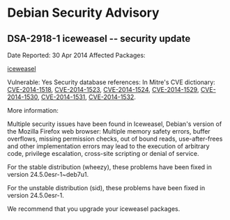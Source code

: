 
Debian Security Advisory
========================


DSA-2918-1 iceweasel -- security update
---------------------------------------



Date Reported:
30 Apr 2014
Affected Packages:

[iceweasel](https://packages.debian.org/src:iceweasel)

Vulnerable:
Yes
Security database references:
In Mitre's CVE dictionary: [CVE-2014-1518](https://security-tracker.debian.org/tracker/CVE-2014-1518), [CVE-2014-1523](https://security-tracker.debian.org/tracker/CVE-2014-1523), [CVE-2014-1524](https://security-tracker.debian.org/tracker/CVE-2014-1524), [CVE-2014-1529](https://security-tracker.debian.org/tracker/CVE-2014-1529), [CVE-2014-1530](https://security-tracker.debian.org/tracker/CVE-2014-1530), [CVE-2014-1531](https://security-tracker.debian.org/tracker/CVE-2014-1531), [CVE-2014-1532](https://security-tracker.debian.org/tracker/CVE-2014-1532).  

More information:

Multiple security issues have been found in Iceweasel, Debian's version
of the Mozilla Firefox web browser: Multiple memory safety errors,
buffer overflows, missing permission checks, out of bound reads,
use-after-frees and other implementation errors may lead to the
execution of arbitrary code, privilege escalation, cross-site scripting
or denial of service.


For the stable distribution (wheezy), these problems have been fixed in
version 24.5.0esr-1~deb7u1.


For the unstable distribution (sid), these problems have been fixed in
version 24.5.0esr-1.


We recommend that you upgrade your iceweasel packages.





